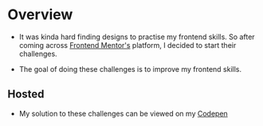 # Overview
- It was kinda hard finding designs to practise my frontend skills. So  after coming across [Frontend Mentor's](https://www.frontendmentor.io/challenges) platform, I decided to start their challenges.

- The goal of doing these challenges is to improve my frontend skills.

## Hosted

- My solution to these challenges can be viewed on my [Codepen]()